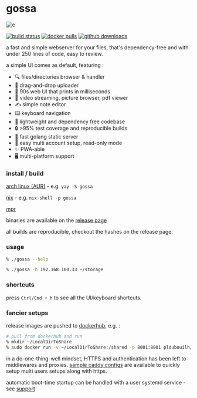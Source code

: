 gossa
=============

![e](https://user-images.githubusercontent.com/760637/71449335-790a4200-274a-11ea-80be-4c536fbad8a1.gif)

[![build status](https://github.com/pldubouilh/gossa/workflows/ci/badge.svg)](https://github.com/pldubouilh/gossa/actions)
[![docker pulls](https://img.shields.io/docker/pulls/pldubouilh/gossa.svg?logo=docker)](https://hub.docker.com/r/pldubouilh/gossa)
[![github downloads](https://img.shields.io/github/downloads/pldubouilh/gossa/total.svg?logo=github)](https://github.com/pldubouilh/gossa/releases)

a fast and simple webserver for your files, that's dependency-free and with under 250 lines of code, easy to review.

a simple UI comes as default, featuring :

  * 🔍 files/directories browser & handler
  * 📩 drag-and-drop uploader
  * 💾 90s web UI that prints in milliseconds
  * 📸 video streaming, picture browser, pdf viewer
  * ✍️ simple note editor
  * ⌨️ keyboard navigation
  * 🚀 lightweight and dependency free codebase
  * 🔒 >95% test coverage and reproducible builds
  * 🥂 fast golang static server
  * 💑 easy multi account setup, read-only mode
  * ✨ PWA-able
  * 🖥️ multi-platform support

### install / build
[arch linux (AUR)](https://aur.archlinux.org/packages/gossa/) - e.g. `yay -S gossa`

[nix](https://search.nixos.org/packages?channel=unstable&show=gossa&from=0&size=50&sort=relevance&type=packages&query=gossa) - e.g. `nix-shell -p gossa`

[mpr](https://mpr.makedeb.org/packages/gossa)

binaries are available on the [release page](https://github.com/pldubouilh/gossa/releases)

all builds are reproducible, checkout the hashes on the release page.

### usage
```sh
% ./gossa --help

% ./gossa -h 192.168.100.33 ~/storage
```

### shortcuts
press `Ctrl/Cmd + h` to see all the UI/keyboard shortcuts.

### fancier setups
release images are pushed to [dockerhub](https://hub.docker.com/r/pldubouilh/gossa), e.g. :

```sh
# pull from dockerhub and run
% mkdir ~/LocalDirToShare
% sudo docker run -v ~/LocalDirToShare:/shared -p 8001:8001 pldubouilh/gossa
```

in a do-one-thing-well mindset, HTTPS and authentication has been left to middlewares and proxies. [sample caddy configs](https://github.com/pldubouilh/gossa/blob/master/support/) are available to quickly setup multi users setups along with https.

automatic boot-time startup can be handled with a user systemd service - see [support](https://github.com/pldubouilh/gossa/tree/master/support)

